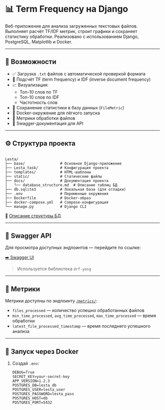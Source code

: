 # 📊 Term Frequency на Django

Веб-приложение для анализа загруженных текстовых файлов. Выполняет расчёт TF/IDF метрик, строит графики и сохраняет статистику обработки. Реализовано с использованием Django, PostgreSQL, Matplotlib и Docker.

---

## 🚀 Возможности

- ✅ Загрузка `.txt` файлов с автоматической проверкой формата
- 🔢 Подсчёт TF (term frequency) и IDF (inverse document frequency)
- 📈 Визуализация:
  - Топ-10 слов по TF
  - Топ-10 слов по IDF
  - Частотность слов
- 🧠 Сохранение статистики в базу данных (`FileMetric`)
- 🐳 Docker-окружение для лёгкого запуска
- 🧪 Метрики обработки файлов
- 📄 Swagger-документация для API

---

## ⚙️ Структура проекта

<pre><code>
Lesta/ 
├── base/                # Основное Django-приложение 
├── Lesta_task/          # Конфигурация проекта 
├── templates/           # HTML-шаблоны 
├── static/              # Статические файлы 
├── docs/                # Документация проекта 
│   └── database_structure.md  # Описание таблиц БД
├── db.sqlite3           # Локальная база (для отладки) 
├── .env                 # Переменные окружения 
├── Dockerfile           # Docker-образ 
├── docker-compose.yml   # Compose-конфигурация 
└── manage.py            # Django CLI 
</code></pre>

📄 [Описание структуры БД](docs/database_structure.md)

---

## 📘 Swagger API

Для просмотра доступных эндпоинтов — перейдите по ссылке:

[➡️ Swagger UI](http://localhost:8000/swagger/)

> Используется библиотека `drf-yasg`

---

## 🧪 Метрики

Метрики доступны по эндпоинту [`/metrics/`](http://localhost:8000/metrics/):

- `files_processed` — количество успешно обработанных файлов
- `min_time_processed`, `avg_time_processed`, `max_time_processed` — время обработки
- `latest_file_processed_timestamp` — время последнего успешного анализа

---

## 🐳 Запуск через Docker

1. Создай `.env`:
   ```env
   DEBUG=True
   SECRET_KEY=your-secret-key
   APP_VERSION=1.2.3
   POSTGRES_DB=lesta_db
   POSTGRES_USER=lesta_user
   POSTGRES_PASSWORD=lesta_pass
   POSTGRES_HOST=db
   POSTGRES_PORT=5432
